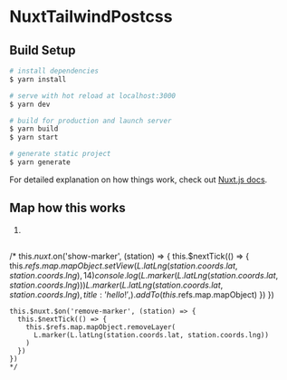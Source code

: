 # NuxtTailwindPostcss

## Build Setup

```bash
# install dependencies
$ yarn install

# serve with hot reload at localhost:3000
$ yarn dev

# build for production and launch server
$ yarn build
$ yarn start

# generate static project
$ yarn generate
```

For detailed explanation on how things work, check out [Nuxt.js docs](https://nuxtjs.org).

## Map how this works

1. 

## 

/*
    this.$nuxt.$on('show-marker', (station) => {
      this.$nextTick(() => {
        this.$refs.map.mapObject.setView(
          L.latLng(station.coords.lat, station.coords.lng),
          14
        )
        console.log(L.marker(L.latLng(station.coords.lat, station.coords.lng)))
        L.marker(L.latLng(station.coords.lat, station.coords.lng), {
          title: 'hello!',
        }).addTo(this.$refs.map.mapObject)
      })
    })

    this.$nuxt.$on('remove-marker', (station) => {
      this.$nextTick(() => {
        this.$refs.map.mapObject.removeLayer(
          L.marker(L.latLng(station.coords.lat, station.coords.lng))
        )
      })
    })
    */